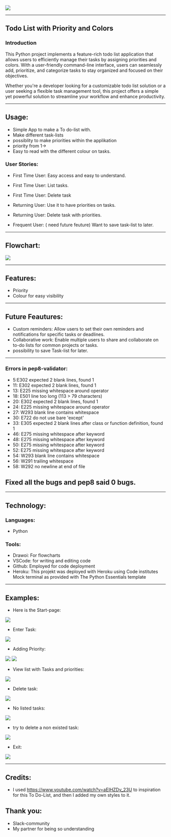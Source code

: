 
<img src="images\FireShot Capture 010 - Am I Responsive_ - ui.dev.png">

<hr>

## Todo List with Priority and Colors
### Introduction
This Python project implements a feature-rich todo list application that allows users to efficiently manage their tasks by assigning priorities and colors. With a user-friendly command-line interface, users can seamlessly add, prioritize, and categorize tasks to stay organized and focused on their objectives.

Whether you're a developer looking for a customizable todo list solution or a user seeking a flexible task management tool, this project offers a simple yet powerful solution to streamline your workflow and enhance productivity.
 
<hr>

## Usage: 
* Simple App to make a To do-list with.
 * Make different task-lists 
* possiblity to make priorities within the applikation
 * priority from 1->
* Easy to read with the different colour on tasks.

### User Stories:
* First Time User: Easy access and easy to understand.
* First Time User: List tasks.
* First Time User: Delete task

* Returning User: Use it to have priorities on tasks. 
* Returning User: Delete task with priorities.

* Frequent User: ( need future feuture) Want to save task-list to later.

<hr>

## Flowchart:

<img src="images\flowchart.png">

<hr>

## Features: 
* Priority 
* Colour for easy visibility

<hr>

## Future Feautures:
* Custom reminders: Allow users to set their own reminders and notifications for specific tasks or deadlines.
* Collaborative work: Enable multiple users to share and collaborate on to-do lists for common projects or tasks.
* possibility to save Task-list for later.

<hr>

### Errors in pep8-validator:
* 5:E302 expected 2 blank lines, found 1
* 11: E302 expected 2 blank lines, found 1
* 13: E225 missing whitespace around operator
* 18: E501 line too long (113 > 79 characters)
* 20: E302 expected 2 blank lines, found 1
* 24: E225 missing whitespace around operator
* 27: W293 blank line contains whitespace
* 30: E722 do not use bare 'except'
* 33: E305 expected 2 blank lines after class or function definition, found 1
* 46: E275 missing whitespace after keyword
* 48: E275 missing whitespace after keyword
* 50: E275 missing whitespace after keyword
* 52: E275 missing whitespace after keyword
* 54: W293 blank line contains whitespace
* 56: W291 trailing whitespace
* 58: W292 no newline at end of file

## Fixed all the bugs and pep8 said 0 bugs.

<hr>

## Technology:
###  Languages:
* Python

### Tools:
* Drawoi: For flowcharts
* VSCode: for writing and editing code
* Github: Employed for code deployment
* Heroku: This projekt was deployed with Heroku using Code institutes Mock terminal as provided with The Python Essentials template

<hr>

## Examples: 
* Here is the Start-page:
<img src="images\page1.png">

* Enter Task:
<img src="images\page2.png">

* Adding Priority:
<img src="images\page3.png">
<img src="images\page4.png">

* View list with Tasks and priorities:
<img src="images\page6.png">

* Delete task:
<img src="images\page8.png">

* No listed tasks:
<img src="images\page12.png">

* try to delete a non existed task:
<img src="images\page13.png">

* Exit:
<img src="images\page14.png">





<hr>

## Credits:
* I used https://www.youtube.com/watch?v=aEIHZDv_23U to inspiration for this To Do-List, and then I added my own styles to it.

## Thank you:
* Slack-community
* My partner for being so understanding


